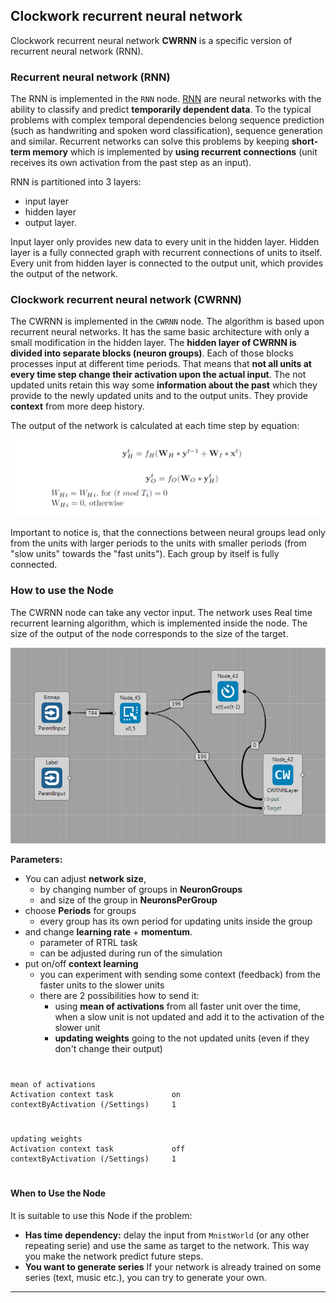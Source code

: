 ## Clockwork recurrent neural network

Clockwork recurrent neural network **CWRNN** is a specific version of recurrent neural network (RNN).

### <a name="RNNNode"></a>Recurrent neural network (RNN)

The RNN is implemented in the `RNN` node. 
[RNN](https://en.wikipedia.org/wiki/Recurrent_neural_network) are neural networks with the ability to classify and predict **temporarily dependent data**. To the typical problems with complex temporal dependencies belong sequence prediction (such as handwriting and spoken word classification), sequence generation and similar. Recurrent networks can solve this problems by keeping **short-term memory** which is implemented by **using recurrent connections** (unit receives its own activation from the past step as an input).

RNN is partitioned into 3 layers:

 * input layer
 * hidden layer
 * output layer.

Input layer only provides new data to every unit in the hidden layer. Hidden layer is a fully connected graph with recurrent connections of units to itself. Every unit from hidden layer is connected to the output unit, which provides the output of the network.

### <a name="CWRNNNode"></a>Clockwork recurrent neural network (CWRNN)

The CWRNN is implemented in the `CWRNN` node. The algorithm is based upon recurrent neural networks. It has the same basic architecture with only a small modification in the hidden layer. The **hidden layer of CWRNN is divided into separate blocks (neuron groups)**. Each of those blocks processes input at different time periods. That means that **not all units at every time step change their activation upon the actual input**. The not updated units retain this way some **information about the past** which they provide to the newly updated units and to the output units. They provide **context** from more deep history. 

The output of the network is calculated at each time step by equation:

![Math fo CWRNN](equation.png)

Important to notice is, that the connections between neural groups lead only from the units with larger periods to the units with smaller periods (from "slow units" towards the "fast units"). Each group by itself is fully connected.


### <a name="HowToUsetheNode"></a>How to use the Node

The CWRNN node can take any vector input. The network uses Real time recurrent learning algorithm, which is implemented inside the node. The size of the output of the node corresponds to the size of the target.

![Clockwork RNN Node](setting.png)

**Parameters:**
	
 * You can adjust **network size**,
	 * by changing number of groups in **NeuronGroups** 
	 * and size of the group in **NeuronsPerGroup**
 * choose **Periods** for groups
	 * every group has its own period for updating units inside the group
 * and change **learning rate** + **momentum**.
	 * parameter of RTRL task
	 * can be adjusted during run of the simulation
 * put on/off **context learning**
	 * you can experiment with sending some context (feedback) from the faster units to the slower units
	 * there are 2 possibilities how to send it:
		 * using **mean of activations** from all faster unit over the time, when a slow unit is not updated and add it to the activation of the slower unit
		 * **updating weights** going to the not updated units (even if they don't change their output)
#
	mean of activations	
	Activation context task				on
	contextByActivation	(/Settings)		1
#

#
	updating weights
	Activation context task				off
	contextByActivation	(/Settings)		1
#

#### <a name="WhenToUsetheNode"></a>When to Use the Node

It is suitable to use this Node if the problem:

 * **Has time dependency:** delay the input from `MnistWorld` (or any other repeating serie) and use the same as target to the network. This way you make the network predict future steps.  
 * **You want to generate series** If your network is already trained on some series (text, music etc.), you can try to generate your own. 

***
